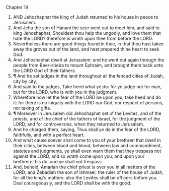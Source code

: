 

Chapter 19

1. AND Jehoshaphat the king of Judah returned to his house in peace to Jerusalem.
2. And Jehu the son of Hanani the seer went out to meet him, and said to king Jehoshaphat, Shouldest thou help the ungodly, and love them that hate the LORD?  therefore is wrath upon thee from before the LORD.
3. Nevertheless there are good things found in thee, in that thou hast taken away the groves out of the land, and hast prepared thine heart to seek God.
4. And Jehoshaphat dwelt at Jerusalem: and he went out again through the people from Beer-sheba to mount Ephraim, and brought them back unto the LORD God of their fathers.
5. ¶ And he set judges in the land throughout all the fenced cities of Judah, city by city,
6. And said to the judges, Take heed what ye do: for ye judge not for man, but for the LORD, who is with you in the judgment.
7. Wherefore now let the fear of the LORD be upon you; take heed and do it: for there is no iniquity with the LORD our God, nor respect of persons, nor taking of gifts.
8. ¶ Moreover in Jerusalem did Jehoshaphat set of the Levites, and of the priests, and of the chief of the fathers of Israel, for the judgment of the LORD, and for controversies, when they returned to Jerusalem.
9. And he charged them, saying, Thus shall ye do in the fear of the LORD, faithfully, and with a perfect heart.
10. And what cause soever shall come to you of your brethren that dwell in their cities, between blood and blood, between law and commandment, statutes and judgments, ye shall even warn them that they trespass not against the LORD, and so wrath come upon you, and upon your brethren: this do, and ye shall not trespass.
11. And, behold, Amariah the chief priest is over you in all matters of the LORD; and Zebadiah the son of Ishmael, the ruler of the house of Judah, for all the king's matters: also the Levites shall be officers before you.  Deal courageously, and the LORD shall be with the good.
